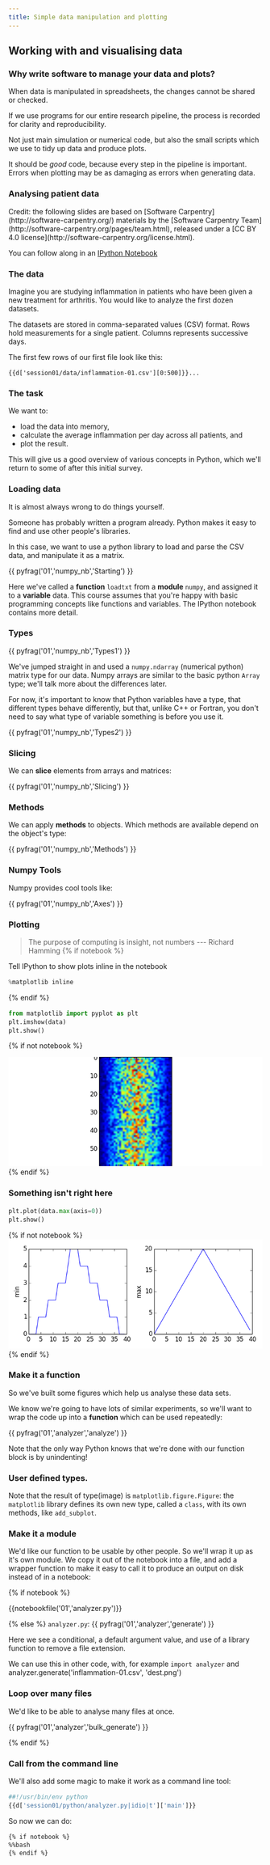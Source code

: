 ```yaml
---
title: Simple data manipulation and plotting
---
```

## Working with and visualising data

### Why write software to manage your data and plots? 

When data is manipulated in spreadsheets, the changes cannot be shared or checked.

If we use programs for our entire research pipeline, the process is recorded for clarity and reproducibility.

Not just main simulation or numerical code, but also the small scripts which we use to
tidy up data and produce plots. 

It should be *good* code, because every step in the pipeline is important. Errors when plotting may be as damaging as errors when generating data.

### Analysing patient data

<div class="credit">
Credit: the following slides are based on [Software Carpentry](http://software-carpentry.org/) materials by the [Software Carpentry Team]
(http://software-carpentry.org/pages/team.html), released under a [CC BY 4.0 license](http://software-carpentry.org/license.html).
</div>

You can follow along in an [IPython Notebook](http://nbviewer.ipython.org/github/UCL/rsd-engineeringcourse/blob/staging/session01/notebooks/session1.ipynb)

### The data

Imagine you are studying inflammation in patients who have been given a new treatment for arthritis. You would like to analyze the first dozen datasets. 

The datasets are stored in 
comma-separated values (CSV) format. Rows hold measurements for a single patient. Columns represents successive days. 

The first few rows of our first file look like this:

``` csv
{{d['session01/data/inflammation-01.csv'][0:500]}}...
```

### The task

We want to:

*   load the data into memory,
*   calculate the average inflammation per day across all patients, and
*   plot the result.

This will give us a good overview of various concepts in Python, which we'll
return to some of after this initial survey.

### Loading data

It is almost always wrong to do things yourself.

Someone has probably written a program already. 
Python makes it easy to find and use other people's libraries.

In this case, we want to use a python library to load and parse the CSV data, and manipulate it as 
a matrix.

{{ pyfrag('01','numpy_nb','Starting') }}

Here we've called a **function** `loadtxt` from a **module** `numpy`, and
assigned it to a **variable** data. This course assumes that you're happy with basic
programming concepts like functions and variables. The IPython notebook contains more detail.

### Types

{{ pyfrag('01','numpy_nb','Types1') }}

We've jumped straight in and used a `numpy.ndarray` (numerical python) matrix type for our data.
Numpy arrays are similar to the basic python `Array` type; we'll talk more about the differences later.

For now, it's important to know that Python variables have a type, that different types behave differently,
but that, unlike C++ or Fortran, you don't need to say what type of variable something is before you use it.

{{ pyfrag('01','numpy_nb','Types2') }}

### Slicing

We can **slice** elements from arrays and matrices:

{{ pyfrag('01','numpy_nb','Slicing') }}

### Methods

We can apply **methods** to objects. Which methods are available depend on the object's type:

{{ pyfrag('01','numpy_nb','Methods') }}

### Numpy Tools

Numpy provides cool tools like:

{{ pyfrag('01','numpy_nb','Axes') }}

### Plotting

> The purpose of computing is insight, not numbers
--- Richard Hamming
{% if notebook  %}

Tell IPython to show plots inline in the notebook

``` python
%matplotlib inline
```
{% endif %}

``` python
from matplotlib import pyplot as plt
plt.imshow(data)
plt.show()
```

{% if not notebook %}

![](session01/python/image.png)
{% endif %}

### Something isn't right here
``` python
plt.plot(data.max(axis=0))
plt.show()
```
{% if not notebook %}
![](session01/python/dayrange.png)
{% endif %}

### Make it a function

So we've built some figures which help us analyse these data sets.

We know we're going to have lots of similar experiments, so we'll want to wrap the code up into a **function**
which can be used repeatedly:

{{ pyfrag('01','analyzer','analyze') }}

Note that the only way Python knows that we're done with our function block is by unindenting!

### User defined types. 

Note that the result of type(image) is `matplotlib.figure.Figure`: the `matplotlib` library defines
its own new type, called a `class`, with its own methods, like `add_subplot`.

### Make it a module

We'd like our function to be usable by other people. So we'll wrap it up as it's own module.
We copy it out of the notebook into a file, and add a wrapper function to make it easy to call it to
produce an output on disk instead of in a notebook:

{% if notebook %}

{{notebookfile('01','analyzer.py')}}

{% else %}
`analyzer.py`:
{{ pyfrag('01','analyzer','generate') }}

Here we see a conditional, a default argument value, and use of a library function to remove a file extension.

We can use this in other code, with, for example `import analyzer` and analyzer.generate('inflammation-01.csv', 'dest.png')

### Loop over many files

We'd like to be able to analyse many files at once.

{{ pyfrag('01','analyzer','bulk_generate') }}

{% endif %}

### Call from the command line

We'll also add some magic to make it work as a command line tool:

``` bash
##!/usr/bin/env python
{{d['session01/python/analyzer.py|idio|t']['main']}}
```

So now we can do:

```
{% if notebook %}
%%bash
{% endif %}
```


